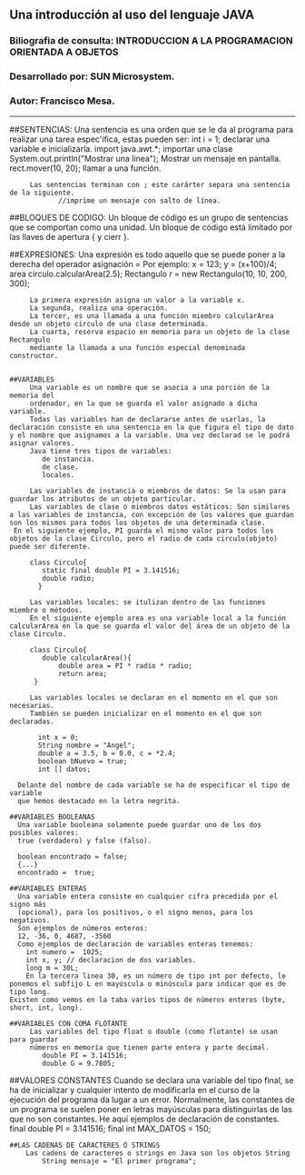  ## Una introducción al uso del lenguaje JAVA
 ### Biliografia de consulta: INTRODUCCION A LA PROGRAMACION ORIENTADA A OBJETOS
 ### Desarrollado por: SUN Microsystem.
 ### Autor: Francisco Mesa.
 ---
 ##SENTENCIAS:
		 Una sentencia es una orden que se le da al programa para realizar una tarea
		 espec'ifica, estas pueden ser:
		  int i = 1; declarar una variable e inicializarla.
		  import java.awt.*; importar una clase
		  System.out.println("Mostrar una linea"); Mostrar un mensaje en pantalla.
		  rect.mover(10, 20); llamar a una función.
		  
		 Las sentencias terminan con ; este carárter separa una sentencia de la siguiente.
		 		//imprime un mensaje con salto de línea.
		
 ##BLOQUES DE CODIGO:
		 Un bloque de código es un grupo de sentencias que se comportan como una
		 unidad. Un bloque de código está limitado por las llaves de apertura { y cierr }.
		 
		
 ##EXPRESIONES:
		 Una expresión es todo aquello que se puede poner a la derecha del operador
		  asignación = Por ejemplo:
		  x = 123;
		  y = (x+100)/4;
		  area circulo.calcularArea(2.5);
		  Rectangulo r = new Rectangulo(10, 10, 200, 300);
		  
		 La primera expresión asigna un valor a la variable x.
		 La segunda, realiza una operación.
		 La tercer, es una llamada a una función miembro calcularArea desde un objeto circulo de una clase determinada.
		 La cuarta, reserva espacio en memoria para un objeto de la clase Rectangulo
		 mediante la llamada a una función especial denominada constructor.
		 
		
	##VARIABLES
		 Una variable es un nombre que se asocia a una porción de la memoria del
		 ordenador, en la que se guarda el valor asignado a dicha variable.
		 Todas las variables han de declararse antes de usarlas, la declaración consiste en una sentencia en la que figura el tipo de dato y el nombre que asignamos a la variable. Una vez declarad se le podrá asignar valores.
		 Java tiene tres tipos de variables:
		  	de instancia.
		  	de clase.
		  	locales.
		  
		 Las variables de instancia o miembros de datos: Se la usan para guardar los atributos de un objeto particular.
		 Las variables de clase o miembros datos estáticos: Son similares a las variables de instancia, con excepción de los valores que guardan son los mismos para todos los objetos de una determinada clase.
     En el siguiente ejemplo, PI guarda el mismo valor para todos los objetos de la clase Circulo, pero el radio de cada circulo(objeto) puede ser diferente.
		 
		 class Circulo{
		   	static final double PI = 3.141516;
		   	double radio;
		   }
		   
		 Las variables locales: se itulizan dentro de las funciones miembro o métodos.
		 En el siguiente ejemplo area es una variable local a la función calcularArea en la que se guarda el valor del área de un objeto de la clase Circulo.
		
		 class Circulo{
		  	double calcularArea(){
		  		double area = PI * radio * radio;
		  		return area;
		  }
		  
		 Las variables locales se declaran en el momento en el que son necesarias.
		 También se pueden inicializar en el momento en el que son declaradas.
		   
		   int x = 0;
		   String nombre = "Angel";
		   double a = 3.5, b = 0.0, c = *2.4;
		   boolean bNuevo = true;
		   int [] datos;
		   
	  Delante del nombre de cada variable se ha de especificar el tipo de variable
	  que hemos destacado en la letra negrita. 
	  
	##VARIABLES BOOLEANAS
	  Una variable booleana solamente puede guardar uno de los dos posibles valores:
	  true (verdadero) y false (falso).
	  
	  boolean encontrado = false;
	  {...}
	  encontrado =  true;
	  
	##VARIABLES ENTERAS
	  Una variable entera consiste en cualquier cifra precedida por el signo más
	  (opcional), para los positivos, o el signo menos, para los negativos.
	  Son ejemplos de números enteros:
	  12, -36, 0, 4687, -3560
	  Como ejemplos de declaración de variables enteras tenemos:
	  	int numero =  1025;
	  	int x, y; // declaracion de dos variables.
	  	long m = 30L;
	    En la tercera linea 30, es un número de tipo int por defecto, le ponemos el subfijo L en mayúscula o minúscula para indicar que es de tipo long.
    Existen como vemos en la taba varios tipos de números enteros (byte, short, int, long).
		
	##VARIABLES CON COMA FLOTANTE
		 Las variables del tipo float o double (como flotante) se usan para guardar 
		 números en memoría que tienen parte entera y parte decimal.
		  	double PI = 3.141516;
		  	double G = 9.7805;
		  
  ##VALORES CONSTANTES
		Cuando se declara una variable del tipo final, se ha de inicializar y cualquier intento de modificarla en el curso de la ejecución del programa da lugar a un error.
		Normalmente, las constantes de un programa se suelen poner en letras mayúsculas para distinguirlas de las que no son constantes. He aquí ejemplos de declaración de constantes.
		   	final double PI = 3.141516;
		   	final int MAX_DATOS = 150;
		   
	##LAS CADENAS DE CARACTERES O STRINGS
		Las cadens de caracteres o strings en Java son los objetos String
		  	String mensaje = "El primer programa";
		  
		   
		